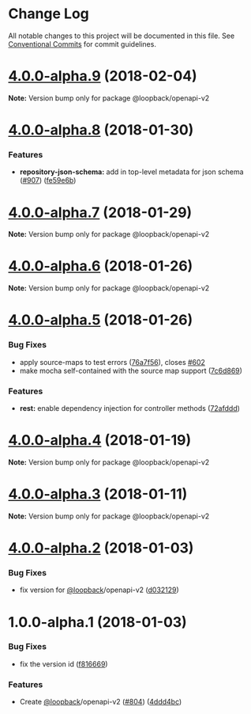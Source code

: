 # Change Log

All notable changes to this project will be documented in this file.
See [Conventional Commits](https://conventionalcommits.org) for commit guidelines.

<a name="4.0.0-alpha.9"></a>
# [4.0.0-alpha.9](https://github.com/strongloop/loopback-next/compare/@loopback/openapi-v2@4.0.0-alpha.8...@loopback/openapi-v2@4.0.0-alpha.9) (2018-02-04)




**Note:** Version bump only for package @loopback/openapi-v2

<a name="4.0.0-alpha.8"></a>
# [4.0.0-alpha.8](https://github.com/strongloop/loopback-next/compare/@loopback/openapi-v2@4.0.0-alpha.7...@loopback/openapi-v2@4.0.0-alpha.8) (2018-01-30)


### Features

* **repository-json-schema:** add in top-level metadata for json schema ([#907](https://github.com/strongloop/loopback-next/issues/907)) ([fe59e6b](https://github.com/strongloop/loopback-next/commit/fe59e6b))




<a name="4.0.0-alpha.7"></a>
# [4.0.0-alpha.7](https://github.com/strongloop/loopback-next/compare/@loopback/openapi-v2@4.0.0-alpha.6...@loopback/openapi-v2@4.0.0-alpha.7) (2018-01-29)




**Note:** Version bump only for package @loopback/openapi-v2

<a name="4.0.0-alpha.6"></a>
# [4.0.0-alpha.6](https://github.com/strongloop/loopback-next/compare/@loopback/openapi-v2@4.0.0-alpha.5...@loopback/openapi-v2@4.0.0-alpha.6) (2018-01-26)




**Note:** Version bump only for package @loopback/openapi-v2

<a name="4.0.0-alpha.5"></a>
# [4.0.0-alpha.5](https://github.com/strongloop/loopback-next/compare/@loopback/openapi-v2@4.0.0-alpha.4...@loopback/openapi-v2@4.0.0-alpha.5) (2018-01-26)


### Bug Fixes

* apply source-maps to test errors ([76a7f56](https://github.com/strongloop/loopback-next/commit/76a7f56)), closes [#602](https://github.com/strongloop/loopback-next/issues/602)
* make mocha self-contained with the source map support ([7c6d869](https://github.com/strongloop/loopback-next/commit/7c6d869))


### Features

* **rest:** enable dependency injection for controller methods ([72afddd](https://github.com/strongloop/loopback-next/commit/72afddd))




<a name="4.0.0-alpha.4"></a>
# [4.0.0-alpha.4](https://github.com/strongloop/loopback-next/compare/@loopback/openapi-v2@4.0.0-alpha.3...@loopback/openapi-v2@4.0.0-alpha.4) (2018-01-19)




**Note:** Version bump only for package @loopback/openapi-v2

<a name="4.0.0-alpha.3"></a>
# [4.0.0-alpha.3](https://github.com/strongloop/loopback-next/compare/@loopback/openapi-v2@4.0.0-alpha.2...@loopback/openapi-v2@4.0.0-alpha.3) (2018-01-11)




**Note:** Version bump only for package @loopback/openapi-v2

<a name="4.0.0-alpha.2"></a>
# [4.0.0-alpha.2](https://github.com/strongloop/loopback-next/compare/@loopback/openapi-v2@1.0.0-alpha.1...@loopback/openapi-v2@4.0.0-alpha.2) (2018-01-03)


### Bug Fixes

* fix version for [@loopback](https://github.com/loopback)/openapi-v2 ([d032129](https://github.com/strongloop/loopback-next/commit/d032129))




<a name="1.0.0-alpha.1"></a>
# 1.0.0-alpha.1 (2018-01-03)


### Bug Fixes

* fix the version id ([f816669](https://github.com/strongloop/loopback-next/commit/f816669))


### Features

* Create [@loopback](https://github.com/loopback)/openapi-v2 ([#804](https://github.com/strongloop/loopback-next/issues/804)) ([4ddd4bc](https://github.com/strongloop/loopback-next/commit/4ddd4bc))
